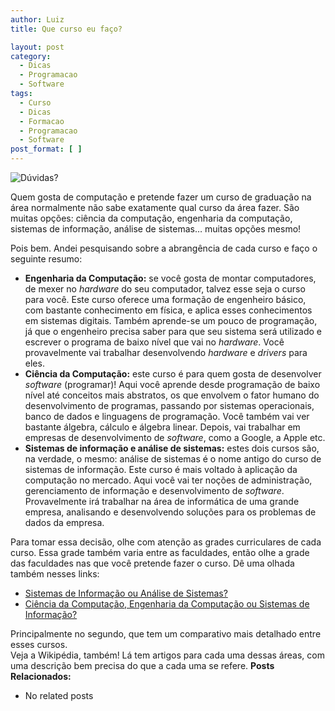 ```yaml
---
author: Luiz
title: Que curso eu faço?

layout: post
category:
  - Dicas
  - Programacao
  - Software
tags:
  - Curso
  - Dicas
  - Formacao
  - Programacao
  - Software
post_format: [ ]
---
```

![Dúvidas?][1]

Quem gosta de computação e pretende fazer um curso de graduação na área normalmente não sabe exatamente qual curso da área fazer. São muitas opções: ciência da computação, engenharia da computação, sistemas de informação, análise de sistemas… muitas opções mesmo!

Pois bem. Andei pesquisando sobre a abrangência de cada curso e faço o seguinte resumo:

*   **Engenharia da Computação:** se você gosta de montar computadores, de mexer no *hardware* do seu computador, talvez esse seja o curso para você. Este curso oferece uma formação de engenheiro básico, com bastante conhecimento em física, e aplica esses conhecimentos em sistemas digitais. Também aprende-se um pouco de programação, já que o engenheiro precisa saber para que seu sistema será utilizado e escrever o programa de baixo nível que vai no *hardware*. Você provavelmente vai trabalhar desenvolvendo *hardware* e *drivers* para eles.
*   **Ciência da Computação:** este curso é para quem gosta de desenvolver *software* (programar)! Aqui você aprende desde programação de baixo nível até conceitos mais abstratos, os que envolvem o fator humano do desenvolvimento de programas, passando por sistemas operacionais, banco de dados e linguagens de programação. Você também vai ver bastante álgebra, cálculo e álgebra linear. Depois, vai trabalhar em empresas de desenvolvimento de *software*, como a Google, a Apple etc.
*   **Sistemas de informação e análise de sistemas:** estes dois cursos são, na verdade, o mesmo: análise de sistemas é o nome antigo do curso de sistemas de informação. Este curso é mais voltado à aplicação da computação no mercado. Aqui você vai ter noções de administração, gerenciamento de informação e desenvolvimento de *software*. Provavelmente irá trabalhar na área de informática de uma grande empresa, analisando e desenvolvendo soluções para os problemas de dados da empresa.

Para tomar essa decisão, olhe com atenção as grades curriculares de cada curso. Essa grade também varia entre as faculdades, então olhe a grade das faculdades nas que você pretende fazer o curso. Dê uma olhada também nesses links: 
*   [Sistemas de Informação ou Análise de Sistemas?][2]
*   [Ciência da Computação, Engenharia da Computação ou Sistemas de Informação?][3]

Principalmente no segundo, que tem um comparativo mais detalhado entre esses cursos.  
Veja a Wikipédia, também! Lá tem artigos para cada uma dessas áreas, com uma descrição bem precisa do que a cada uma se refere. 
**Posts Relacionados:** 
*   No related posts












 [1]: http://vidageek.net/wp-content/uploads/2008/01/duvidas.jpg
 [2]: http://www.icmc.sc.usp.br/~masiero/nomesist.htm
 [3]: http://www.infowester.com/col290804.php






